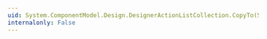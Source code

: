 ```yaml
---
uid: System.ComponentModel.Design.DesignerActionListCollection.CopyTo(System.ComponentModel.Design.DesignerActionList[],System.Int32)
internalonly: False
---
```

